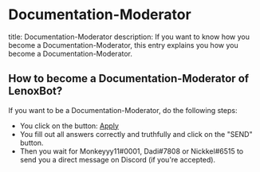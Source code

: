 # Documentation-Moderator

title: Documentation-Moderator description: If you want to know how you become a Documentation-Moderator, this entry explains you how you become a Documentation-Moderator.

## How to become a Documentation-Moderator of LenoxBot?

If you want to be a Documentation-Moderator, do the following steps:

* You click on the button: [Apply](https://docs.google.com/forms/d/e/1FAIpQLSe-KD6k0MVrWzNk5p6H8p6o1g0Z6dEu0p0t8TD2TsGx5h6I7Q/viewform)
* You fill out all answers correctly and truthfully and click on the "SEND" button.
* Then you wait for Monkeyyy11\#0001, Dadi\#7808 or Nickkel\#6515 to send you a direct message on Discord \(if you're accepted\).

